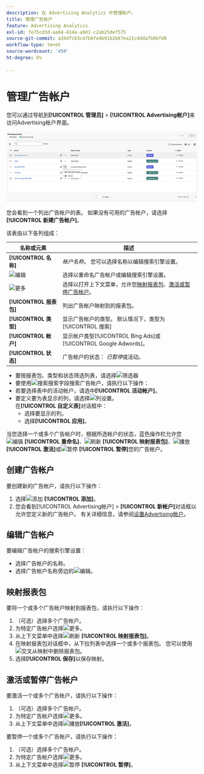 ```yaml
---
description: 在 Advertising Analytics 中管理帐户。
title: 管理广告帐户
feature: Advertising Analytics
exl-id: fe75cd3d-aa84-414a-a9d1-c2ab25def575
source-git-commit: a34dfc63c47b6fe4b91b2b67ea21cdddafb0bfd0
workflow-type: tm+mt
source-wordcount: '459'
ht-degree: 6%

---
```


# 管理广告帐户

您可以通过导航到&#x200B;**[!UICONTROL 管理员]** > **[!UICONTROL Advertising帐户]**&#x200B;来访问Advertising帐户界面。

![Advertising帐户](assets/manage-ad-accounts.png)

您会看到一个列出广告帐户的表。 如果没有可用的广告帐户，请选择&#x200B;**[!UICONTROL 新建广告帐户]**。

该表由以下各列组成：

| 名称或元素 | 描述 |
|---|---|
| **[!UICONTROL 名称]** | *帐户名称*。 您可以选择名称以编辑搜索引擎设置。 |
| ![编辑](https://spectrum.adobe.com/static/icons/workflow_18/Smock_Edit_18_N.svg) | 选择以重命名广告帐户或编辑搜索引擎设置。 |
| ![更多](https://spectrum.adobe.com/static/icons/workflow_18/Smock_More_18_N.svg) | 选择以打开上下文菜单，允许您[映射报表包](#map-reporting-suites)、[激活或暂停广告帐户](#activate-or-pause-advertising-accounts)。 |
| **[!UICONTROL 报表包]** | 列出广告帐户映射到的报表包。 |
| **[!UICONTROL 类型]** | 显示广告帐户的类型。 默认情况下，类型为[!UICONTROL 搜索] |
| **[!UICONTROL 帐户]** | 显示帐户类型[!UICONTROL Bing Ads]或[!UICONTROL Google Adwords]。 |
| **[!UICONTROL 状态]** | 广告帐户的状态： *已暂停*&#x200B;或活动。 |


- 要按报表包、类型和状态筛选列表，请选择![筛选器](https://spectrum.adobe.com/static/icons/workflow_18/Smock_Filter_18_N.svg)
- 要使用![搜索](https://spectrum.adobe.com/static/icons/workflow_18/Smock_Search_18_N.svg)搜索字段搜索广告帐户，请执行以下操作：
- 若要选择表中的活动帐户，请选中&#x200B;**[!UICONTROL 活动帐户]**。
- 要定义要为表显示的列，请选择![列设置](https://spectrum.adobe.com/static/icons/workflow_18/Smock_ColumnSettings_18_N.svg)。 <br/>在&#x200B;**[!UICONTROL 自定义表]**&#x200B;对话框中：
   - 选择要显示的列。
   - 选择&#x200B;**[!UICONTROL 应用]**。

当您选择一个或多个广告帐户时，根据所选帐户的状态，蓝色操作栏允许您![编辑](https://spectrum.adobe.com/static/icons/workflow_18/Smock_Edit_18_N.svg) **[!UICONTROL 重命名]**、![刷新](https://spectrum.adobe.com/static/icons/workflow_18/Smock_Refresh_18_N.svg) **[!UICONTROL 映射报表包]**、![播放](https://spectrum.adobe.com/static/icons/workflow_18/Smock_Play_18_N.svg) **[!UICONTROL 激活]**&#x200B;或![暂停](https://spectrum.adobe.com/static/icons/workflow_18/Smock_Pause_18_N.svg) **[!UICONTROL 暂停]**&#x200B;您的广告帐户。

## 创建广告帐户

要创建新的广告帐户，请执行以下操作：

1. 选择![添加](https://spectrum.adobe.com/static/icons/workflow_18/Smock_AddCircle_18_N.svg) **[!UICONTROL 添加]**。
1. 您会看到[!UICONTROL Advertising帐户] > **[!UICONTROL 新帐户]**&#x200B;对话框以允许您定义新的广告帐户。 有关详细信息，请参阅[设置Advertising帐户](aa-create-ad-account.md)。


## 编辑广告帐户

要编辑广告帐户的搜索引擎设置：

- 选择广告帐户的名称。
- 选择广告帐户名称旁边的![编辑](https://spectrum.adobe.com/static/icons/workflow_18/Smock_Edit_18_N.svg)。

## 映射报表包

要将一个或多个广告帐户映射到报表包，请执行以下操作：

1. （可选）选择多个广告帐户。
1. 为特定广告帐户选择![更多](https://spectrum.adobe.com/static/icons/workflow_18/Smock_More_18_N.svg)。
1. 从上下文菜单中选择![刷新](https://spectrum.adobe.com/static/icons/workflow_18/Smock_Refresh_18_N.svg) **[!UICONTROL 映射报表包]**。
1. 在映射报表包对话框中，从下拉列表中选择一个或多个报表包。 您可以使用![交叉](https://spectrum.adobe.com/static/icons/ui_18/CrossSize400.svg)从映射中删除报表包。
1. 选择&#x200B;**[!UICONTROL 保存]**&#x200B;以保存映射。


## 激活或暂停广告帐户

要激活一个或多个广告帐户，请执行以下操作：

1. （可选）选择多个广告帐户。
1. 为特定广告帐户选择![更多](https://spectrum.adobe.com/static/icons/workflow_18/Smock_More_18_N.svg)。
1. 从上下文菜单中选择![播放](https://spectrum.adobe.com/static/icons/workflow_18/Smock_Play_18_N.svg)**[!UICONTROL 激活]**。

要暂停一个或多个广告帐户，请执行以下操作：

1. （可选）选择多个广告帐户。
1. 为特定广告帐户选择![更多](https://spectrum.adobe.com/static/icons/workflow_18/Smock_More_18_N.svg)。
1. 从上下文菜单中选择![暂停](https://spectrum.adobe.com/static/icons/workflow_18/Smock_Pause_18_N.svg) **[!UICONTROL 暂停]**。

